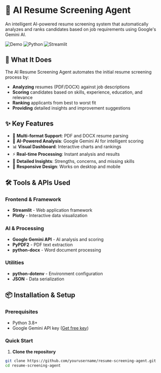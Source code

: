 # 🤖 AI Resume Screening Agent

An intelligent AI-powered resume screening system that automatically analyzes and ranks candidates based on job requirements using Google's Gemini AI.

![Demo](https://img.shields.io/badge/Status-Functional-brightgreen)
![Python](https://img.shields.io/badge/Python-3.8%2B-blue)
![Streamlit](https://img.shields.io/badge/Streamlit-1.28.0-red)

## 🎯 What It Does

The AI Resume Screening Agent automates the initial resume screening process by:
- **Analyzing** resumes (PDF/DOCX) against job descriptions
- **Scoring** candidates based on skills, experience, education, and relevance
- **Ranking** applicants from best to worst fit
- **Providing** detailed insights and improvement suggestions

## ✨ Key Features

- 📄 **Multi-format Support**: PDF and DOCX resume parsing
- 🤖 **AI-Powered Analysis**: Google Gemini AI for intelligent scoring
- 📊 **Visual Dashboard**: Interactive charts and rankings
- ⚡ **Real-time Processing**: Instant analysis and results
- 🎯 **Detailed Insights**: Strengths, concerns, and missing skills
- 📱 **Responsive Design**: Works on desktop and mobile

## 🛠️ Tools & APIs Used

### **Frontend & Framework**
- **Streamlit** - Web application framework
- **Plotly** - Interactive data visualization

### **AI & Processing**
- **Google Gemini API** - AI analysis and scoring
- **PyPDF2** - PDF text extraction
- **python-docx** - Word document processing

### **Utilities**
- **python-dotenv** - Environment configuration
- **JSON** - Data serialization

## 📦 Installation & Setup

### **Prerequisites**
- Python 3.8+
- Google Gemini API key ([Get free key](https://makersuite.google.com/app/apikey))

### **Quick Start**

1. **Clone the repository**
```bash
git clone https://github.com/yourusername/resume-screening-agent.git
cd resume-screening-agent



